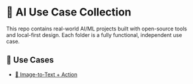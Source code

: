 # 🧠 AI Use Case Collection

This repo contains real-world AI/ML projects built with open-source tools and local-first design. Each folder is a fully functional, independent use case.

## 🔧 Use Cases

- [🧠 Image-to-Text + Action](image_to_action/README.md)
